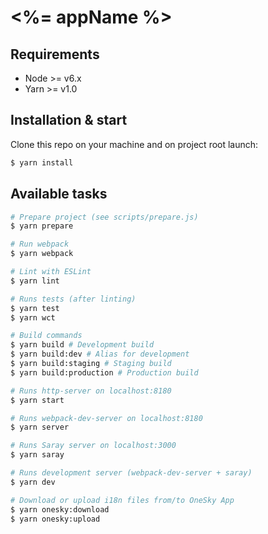 # <%= appName %>

<!-- Description here -->

## Requirements

- Node >= v6.x
- Yarn >= v1.0


## Installation & start

Clone this repo on your machine and on project root launch:

```sh
$ yarn install
```

## Available tasks

```sh
# Prepare project (see scripts/prepare.js)
$ yarn prepare

# Run webpack
$ yarn webpack

# Lint with ESLint
$ yarn lint

# Runs tests (after linting)
$ yarn test
$ yarn wct

# Build commands
$ yarn build # Development build
$ yarn build:dev # Alias for development
$ yarn build:staging # Staging build
$ yarn build:production # Production build

# Runs http-server on localhost:8180
$ yarn start

# Runs webpack-dev-server on localhost:8180
$ yarn server

# Runs Saray server on localhost:3000
$ yarn saray

# Runs development server (webpack-dev-server + saray)
$ yarn dev

# Download or upload i18n files from/to OneSky App
$ yarn onesky:download
$ yarn onesky:upload
```